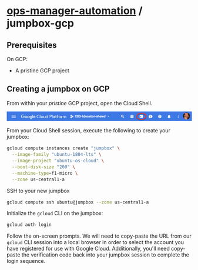 # [ops-manager-automation](../README.md) / jumpbox-gcp

## Prerequisites

On GCP:
- A pristine GCP project

## Creating a jumpbox on GCP

From within your _pristine_ GCP project, open the Cloud Shell.

![gcp_cli_launch](gcp_cli_launch.png)

From your Cloud Shell session, execute the following to create your 
jumpbox:

```bash
gcloud compute instances create "jumpbox" \
  --image-family "ubuntu-1804-lts" \
  --image-project "ubuntu-os-cloud" \
  --boot-disk-size "200" \
  --machine-type=f1-micro \
  --zone us-central1-a
```

SSH to your new jumpbox

```bash
gcloud compute ssh ubuntu@jumpbox --zone us-central1-a
```

Initialize the `gcloud` CLI on the jumpbox:

```bash
gcloud auth login
```

Follow the on-screen prompts. We will need to copy-paste the URL from 
our `gcloud` CLI session into a local browser in order to select the 
account you have registered for use with Google Cloud. Additionally, 
you'll need copy-paste the verification code back into your jumpbox 
session to complete the login sequence.